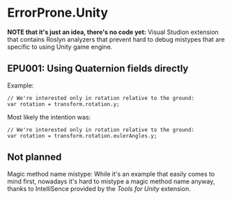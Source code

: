 # ErrorProne.Unity

**NOTE that it's just an idea, there's no code yet:** Visual Studion extension that contains Roslyn analyzers that prevent hard to debug mistypes that are specific to using Unity game engine.

## EPU001: Using Quaternion fields directly

Example:
```
// We're interested only in rotation relative to the ground:
var rotation = transform.rotation.y;
```

Most likely the intention was:
```
// We're interested only in rotation relative to the ground:
var rotation = transform.rotation.eulerAngles.y;
```

## Not planned

Magic method name mistype: While it's an example that easily comes to mind first, nowadays it's hard to mistype a magic method name anyway, thanks to IntelliSence provided by the *Tools for Unity* extension.
